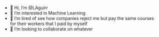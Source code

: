 - 👋 Hi, I’m @LAguirr
- 👀 I’m interested in Machine Learning 
- 🌱 I’m tired of see how companies reject me but pay the same courses for their workers that I paid by myself
- 💞️ I’m looking to collaborate on whatever

<!---
LAguirr/LAguirr is a ✨ special ✨ repository because its `README.md` (this file) appears on your GitHub profile.
You can click the Preview link to take a look at your changes.
--->

